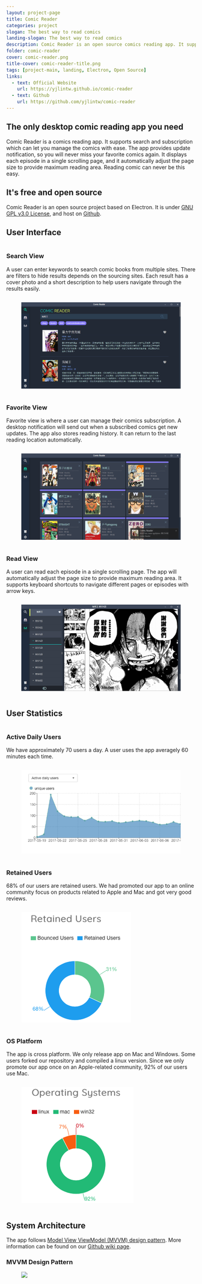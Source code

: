 ```yaml
---
layout: project-page
title: Comic Reader
categories: project
slogan: The best way to read comics
landing-slogan: The best way to read comics
description: Comic Reader is an open source comics reading app. It supports search and subscription which can let you manage the comics with ease. The app provides update notification, so you will never miss your favorite comics again. It displays each episode in a single scrolling page, and it automatically adjust the page size to provide maximum reading area. Reading comic can never be this easy.
folder: comic-reader
cover: comic-reader.png
title-cover: comic-reader-title.png
tags: [project-main, landing, Electron, Open Source]
links:
  - text: Official Website
    url: https://yjlintw.github.io/comic-reader
  - text: Github
    url: https://github.com/yjlintw/comic-reader
---
```

<h2>The only desktop comic reading app you need</h2>
Comic Reader is a comics reading app. It supports search and subscription which can let you manage the comics with ease. The app provides update notification, so you will never miss your favorite comics again. It displays each episode in a single scrolling page, and it automatically adjust the page size to provide maximum reading area. Reading comic can never be this easy.

<h2>It's free and open source</h2>
Comic Reader is an open source project based on Electron. It is under <a href="https://github.com/yjlintw/comic-reader/blob/master/LICENSE" target="_blank">GNU GPL v3.0 License</a>, and host on <a href="https://github.com/yjlintw/comic-reader">Github</a>.

<h2>User Interface</h2>
<!--<div class="box">-->
<section class="columns box">
  <div class="column">
    <div>
      <h3>Search View</h3>
      <p>A user can enter keywords to search comic books from multiple sites. There are filters to hide results depends on the sourcing sites. Each result has a cover photo and a short description to help users navigate through the results easily.</p>
    </div>
  </div>
  <div class="column">
    <figure class="image">
      <img src="/assets/images/projects/comic-reader/ex01.png">
    </figure>
  </div>
</section>

<section class="columns box">
  <div class="column">
    <div>
      <h3>Favorite View</h3>
      <p>Favorite view is where a user can manage their comics subscription. A desktop notification will send out when a subscribed comics get new updates. The app also stores reading history. It can return to the last reading location automatically.</p>
    </div>
  </div>
  <div class="column">
    <figure class="image">
      <img src="/assets/images/projects/comic-reader/ex02.png">
    </figure>
  </div>
</section>

<section class="columns box">
  <div class="column">
    <div>
      <h3>Read View</h3>
      <p>A user can read each episode in a single scrolling page. The app will automatically adjust the page size to provide maximum reading area. It supports keyboard shortcuts to navigate different pages or episodes with arrow keys.</p>
    </div>
  </div>
  <div class="column">
    <figure class="image">
      <img src="/assets/images/projects/comic-reader/ex03.png">
    </figure>
  </div>
</section>

<h2>User Statistics</h2>
<section class="columns box">
  <div class="column">
    <div>
      <h3>Active Daily Users</h3>
      <p>We have approximately 70 users a day. A user uses the app averagely 60 minutes each time.</p>
    </div>
  </div>
  <div class="column">
    <figure class="image">
      <img src="/assets/images/projects/comic-reader/dailyusers.png">
    </figure>
  </div>
</section>
<section class="columns box">
  <div class="column">
    <div>
      <h3>Retained Users</h3>
      <p>68% of our users are retained users. We had promoted our app to an online community focus on products related to Apple and Mac and got very good reviews.</p>
    </div>
  </div>
  <div class="column">
    <figure class="image" style="max-width:300px">
      <img src="/assets/images/projects/comic-reader/retained_users.png">
    </figure>
  </div>
</section>
<section class="columns box">
  <div class="column">
    <div>
      <h3>OS Platform</h3>
      <p>The app is cross platform. We only release app on Mac and Windows. Some users forked our repository and compiled a linux version. Since we only promote our app once on an Apple-related community, 92% of our users use Mac.</p>
    </div>
  </div>
  <div class="column">
    <figure class="image" style="max-width:300px">
      <img src="/assets/images/projects/comic-reader/os.png">
    </figure>
  </div>
</section>

<h2>System Architecture</h2>
The app follows <a href="https://www.objc.io/issues/13-architecture/mvvm/">Model View ViewModel (MVVM) design pattern</a>. More information can be found on our <a href="https://github.com/yjlintw/comic-reader/wiki/App-Architecture">Github wiki page</a>.
<section class="box">
<h3>MVVM Design Pattern</h3>
<figure class="image">
  <img src="https://camo.githubusercontent.com/6e48eaf7e59b8eed3a9436563e9d6b638bea20bb/687474703a2f2f692e696d6775722e636f6d2f556a6d396d36582e706e67">
</figure>
</section>
<!--</div>-->
